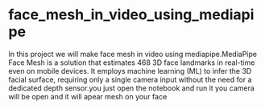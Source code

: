 # face_mesh_in_video_using_mediapipe
In this project we will make face mesh in video using mediapipe.MediaPipe Face Mesh is a solution that estimates 468 3D face landmarks in real-time even on mobile devices. It employs machine learning (ML) to infer the 3D facial surface, requiring only a single camera input without the need for a dedicated depth sensor.you just open the notebook and run it you camera will be open and it will apear mesh on your face

